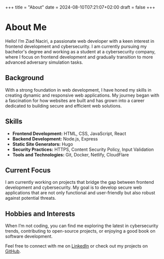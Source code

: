 +++
title = "About"
date = 2024-08-10T07:21:07+02:00
draft = false
+++

# About Me

Hello! I’m Ziad Naciri, a passionate web developer with a keen interest in frontend development and cybersecurity. I am currently pursuing my bachelor's degree and working as a student at a cybersecurity company, where I focus on frontend development and gradually transition to more advanced adversary simulation tasks.

## Background
With a strong foundation in web development, I have honed my skills in creating dynamic and responsive web applications. My journey began with a fascination for how websites are built and has grown into a career dedicated to building secure and efficient web solutions.

## Skills
- **Frontend Development:** HTML, CSS, JavaScript, React
- **Backend Development:** Node.js, Express
- **Static Site Generators:** Hugo
- **Security Practices:** HTTPS, Content Security Policy, Input Validation
- **Tools and Technologies:** Git, Docker, Netlify, CloudFlare

## Current Focus
I am currently working on projects that bridge the gap between frontend development and cybersecurity. My goal is to develop secure web applications that are not only functional and user-friendly but also robust against potential threats.

## Hobbies and Interests
When I’m not coding, you can find me exploring the latest in cybersecurity trends, contributing to open-source projects, or enjoying a good book on software development.

Feel free to connect with me on <a href="https://www.linkedin.com/in/ziad-naciri/" target="_blank" style="text-decoration: underline;">LinkedIn</a> or check out my projects on <a href="https://github.com/Ziad-Naciri" target="_blank" style="text-decoration: underline;">GitHub</a>.
